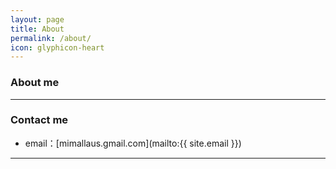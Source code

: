 ```yaml
---
layout: page
title: About
permalink: /about/
icon: glyphicon-heart
---
```


### About me


---

### Contact me

* email：[mimallaus.gmail.com](mailto:{{ site.email }})

---

